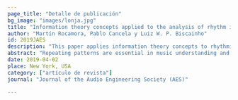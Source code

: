 ```yaml
---
page_title: "Detalle de publicación"
bg_image: "images/lonja.jpg" 
title: "Information theory concepts applied to the analysis of rhythm in recorded music with recurrent rhythmic patterns"  
author: "Martín Rocamora, Pablo Cancela y Luiz W. P. Biscainho"  
id: 2019JAES
description: "This paper applies information theory concepts to rhythmic analysis of recorded percussion music."  
abstract: "Repeating patterns are essential in music understanding and data compression. This paper applies information theory concepts to rhythmic analysis of recorded percussion music. Downbeat detection is addressed via lossy coding of an accentuation feature under rate--distortion criteria, assuming the correct alignment produces the simplest explanation for the data. The resulting description is suitable to related tasks, e.g. assessing performances' complexity and estimating the number of different rhythmic patterns played."  
date: 2019-04-02  
place: New York, USA  
category: ["artículo de revista"]  
journal: "Journal of the Audio Engineering Society (AES)"  

---
```

